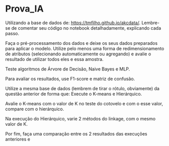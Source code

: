 # Prova_IA


Utilizando a base de dados de:  https://tmfilho.github.io/akcdata/. Lembre-se de comentar seu código no notebook detalhadamente, explicando cada passo.

Faça o pré-processamento dos dados e deixe os seus dados preparados para aplicar o modelo.
Utilize pelo menos uma forma de redimensionamento de atributos (selecionando automaticamente ou agregando) e avalie o resultado de utilizar todos eles e essa amostra.  

Teste algoritmos de Árvore de Decisão, Naive Bayes e MLP. 

Para avaliar os resultados,  use F1-score e matriz de confusão.


Utilize a mesma base de dados (lembrem de tirar o rótulo, obviamente) da questão anterior de forma que:
Execute o K-means e Hierárquico.


Avalie o K-means com o valor de K no teste do cotovelo e com o esse valor, compare com o hierárquico.


Na execução do Hierárquico, varie 2 métodos do linkage, com o mesmo valor de K.


Por fim, faça uma comparação entre os 2 resultados das execuções anteriores e 
